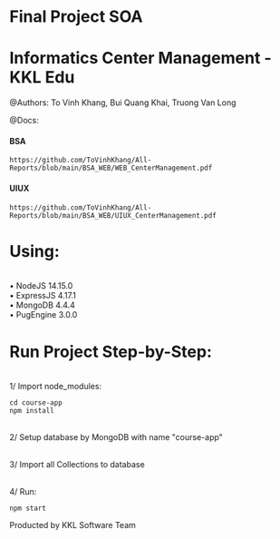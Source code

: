 # Final Project SOA
# Informatics Center Management - KKL Edu
@Authors:
To Vinh Khang, Bui Quang Khai, Truong Van Long

@Docs:
#### BSA
```
https://github.com/ToVinhKhang/All-Reports/blob/main/BSA_WEB/WEB_CenterManagement.pdf
```
#### UIUX
```
https://github.com/ToVinhKhang/All-Reports/blob/main/BSA_WEB/UIUX_CenterManagement.pdf
```

# Using:
<br />• NodeJS 14.15.0
<br />• ExpressJS 4.17.1
<br />• MongoDB 4.4.4
<br />• PugEngine 3.0.0

# Run Project Step-by-Step:
<br />1/ Import node_modules:
```
cd course-app
npm install
```
<br />2/ Setup database by MongoDB with name "course-app"

<br />3/ Import all Collections to database

<br />4/ Run:
```
npm start
```

Producted by KKL Software Team
